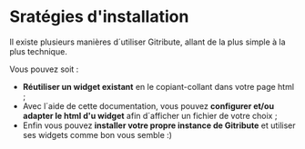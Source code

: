 
# Sratégies d'installation

Il existe plusieurs manières d´utiliser Gitribute, allant de la plus simple à la plus technique.

Vous pouvez soit :

- **Réutiliser un widget existant** en le copiant-collant dans votre page html ; 
- Avec l´aide de cette documentation, vous pouvez **configurer et/ou adapter le html d'u  widget** afin d´afficher un fichier de votre choix ;
- Enfin vous pouvez **installer votre propre instance de Gitribute** et utiliser ses widgets comme bon vous semble :)
